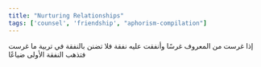 ```yaml
---
title: "Nurturing Relationships"
tags: ['counsel', 'friendship', "aphorism-compilation"]
---
```


 إذا غرست من المعروف غرسًا وأنفقت عليه نفقة فلا تضنن بالنفقة في تربية ما غرست فتذهب النفقة الأولى ضياعًا
